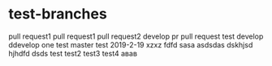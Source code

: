 # test-branches
pull request1
pull request1
pull request2
develop pr
pull request
test develop
ddevelop one
test master
test 2019-2-19
xzxz
fdfd
sasa
asdsdas
dskhjsd
hjhdfd
dsds
test
test2
test3
test4
авав
